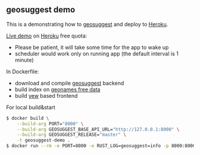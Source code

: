 ## geosuggest demo

This is a demonstrating how to [geosuggest](https://github.com/estin/geosuggest) and deploy to [Heroku](https://heroku.com).

[Live demo](https://geosuggest.herokuapp.com/) on [Heroku](https://heroku.com) free quota:
- Please be patient, it will take some time for the app to wake up
- scheduler would work only on running app (the default interval is 1 minute)

In Dockerfile:
 - download and compile [geosuggest](https://github.com/estin/cywad) backend
 - build index on [geonames free data](http://download.geonames.org/export/dump/)
 - build [yew](https://github.com/yewstack/yew) based frontend


For local build&start
```bash
$ docker build \
    --build-arg PORT="8000" \
    --build-arg GEOSUGGEST_BASE_API_URL="http://127.0.0.1:8000" \
    --build-arg GEOSUGGEST_RELEASE="master" \
    -t geosuggest-demo .
$ docker run --rm -e PORT=8000 -e RUST_LOG=geosuggest=info -p 8000:8000 -it geosuggest-demo
```
